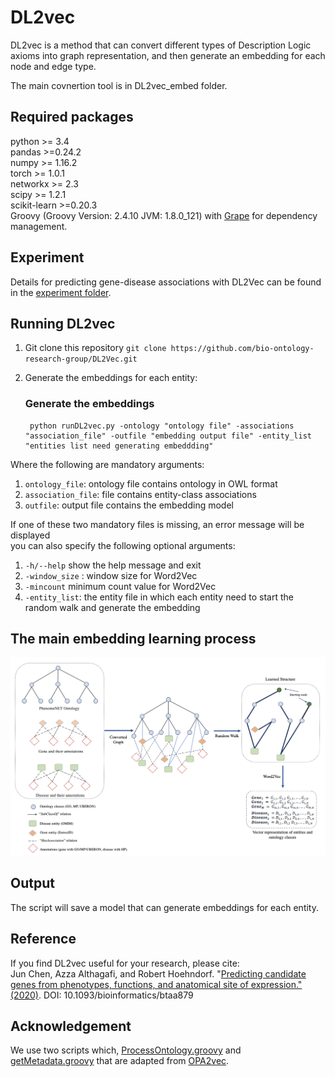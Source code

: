 # DL2vec

DL2vec is a method that can convert different types of Description Logic axioms into graph representation, and then generate an embedding for each node and edge type.

The main covnertion tool is in DL2vec_embed folder.

## Required packages
python >= 3.4 <br>
pandas >=0.24.2 <br>
numpy >= 1.16.2 <br>
torch >= 1.0.1 <br>
networkx >= 2.3 <br>
scipy >= 1.2.1 <br>
scikit-learn >=0.20.3 <br>
Groovy (Groovy Version: 2.4.10 JVM: 1.8.0_121) with [Grape](http://docs.groovy-lang.org/latest/html/documentation/grape.html) for dependency management.

## Experiment
Details for predicting gene-disease associations with DL2Vec can be found in the [experiment folder](https://github.com/bio-ontology-research-group/DL2Vec/tree/master/Experiment).

## Running DL2vec
1. Git clone this repository ``git clone https://github.com/bio-ontology-research-group/DL2Vec.git``
2. Generate the embeddings for each entity:

    ### Generate the embeddings
        python runDL2vec.py -ontology "ontology file" -associations "association_file" -outfile "embedding output file" -entity_list "entities list need generating embeddding"

Where the following are mandatory arguments: <br>
1. `ontology_file`: ontology file contains ontology in OWL format
2. `association_file`: file contains entity-class associations
3. `outfile`: output file contains the embedding model

If one of these two mandatory files is missing, an error message will be displayed <br>
you can also specify the following optional arguments:<br>
1. `-h/--help` show the help message and exit
2. `-window_size` : window size for Word2Vec
3. `-mincount` minimum count value for Word2Vec
4. `-entity_list`: the entity file in which each entity need to start the random walk and generate the embedding

## The main embedding learning process

<div class="product-image-wrapper">
    <img class="product-image"
         src="workflow.png" />
</div>

## Output
The script will save a model that can generate embeddings for each entity.

## Reference
If you find DL2vec useful for your research, please cite: <br>
Jun Chen, Azza Althagafi, and Robert Hoehndorf. "[Predicting candidate genes from phenotypes, functions, and anatomical site of expression." (2020)](https://academic.oup.com/bioinformatics/advance-article/doi/10.1093/bioinformatics/btaa879/5922810). DOI: 10.1093/bioinformatics/btaa879



## Acknowledgement
We use two scripts which, [ProcessOntology.groovy](https://github.com/bio-ontology-research-group/DL2Vec/blob/master/DL2vec/ProcessOntology.groovy) and [getMetadata.groovy](https://github.com/bio-ontology-research-group/DL2Vec/blob/master/DL2vec/getMetadata.groovy) that are adapted from [OPA2vec](https://github.com/bio-ontology-research-group/opa2vec).
